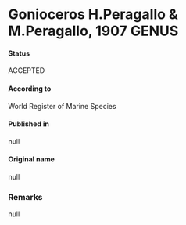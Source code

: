 Gonioceros H.Peragallo & M.Peragallo, 1907 GENUS
=======

#### Status
ACCEPTED

#### According to
World Register of Marine Species

#### Published in
null

#### Original name
null

### Remarks
null